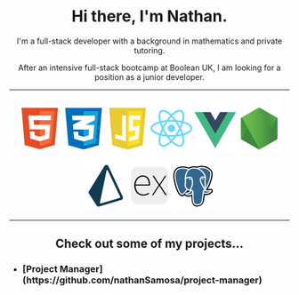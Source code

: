 <h1 align="center">Hi there, I'm Nathan.</h1>

<p align="center">I'm a full-stack developer with a background in mathematics and private tutoring.</p>
<p align="center">After an intensive full-stack bootcamp at Boolean UK, I am looking for a position as a junior developer.</p>

---

<div display="flex" align="center">
    <img height="100px" object-fit="contain" src="./assets/html.png"/>
    <img height="100px" object-fit="contain" src="./assets/css.png"/>
    <img height="100px" object-fit="contain" src="./assets/js.png"/>
    <img height="100px" object-fit="contain" src="./assets/react.png"/>
    <img height="100px" object-fit="contain" src="./assets/vue.png"/>
    <img height="100px" object-fit="contain" src="./assets/node.png"/>
    <img height="100px" object-fit="contain" src="./assets/Prisma.png"/>
    <img height="100px" object-fit="contain" src="./assets/express.png"/>
    <img height="100px" object-fit="contain" src="./assets/postgresql.png"/>
</div>

---

<h2 align="center">Check out some of my projects...</h2>

- <h3>[Project Manager](https://github.com/nathanSamosa/project-manager)</h3>
